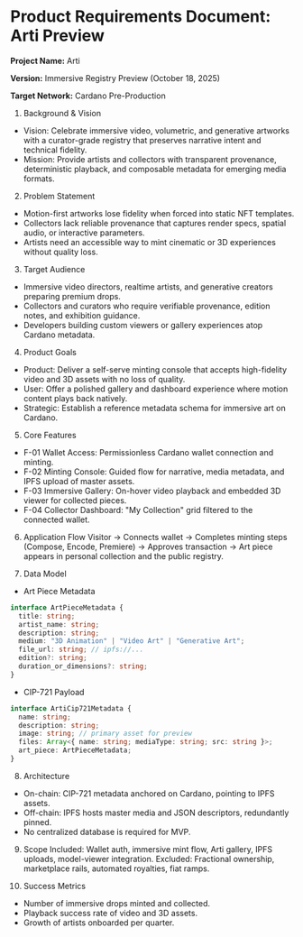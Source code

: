 ﻿# Product Requirements Document: Arti Preview

**Project Name:** Arti

**Version:** Immersive Registry Preview (October 18, 2025)

**Target Network:** Cardano Pre-Production

1. Background & Vision
- Vision: Celebrate immersive video, volumetric, and generative artworks with a curator-grade registry that preserves narrative intent and technical fidelity.
- Mission: Provide artists and collectors with transparent provenance, deterministic playback, and composable metadata for emerging media formats.

2. Problem Statement
- Motion-first artworks lose fidelity when forced into static NFT templates.
- Collectors lack reliable provenance that captures render specs, spatial audio, or interactive parameters.
- Artists need an accessible way to mint cinematic or 3D experiences without quality loss.

3. Target Audience
- Immersive video directors, realtime artists, and generative creators preparing premium drops.
- Collectors and curators who require verifiable provenance, edition notes, and exhibition guidance.
- Developers building custom viewers or gallery experiences atop Cardano metadata.

4. Product Goals
- Product: Deliver a self-serve minting console that accepts high-fidelity video and 3D assets with no loss of quality.
- User: Offer a polished gallery and dashboard experience where motion content plays back natively.
- Strategic: Establish a reference metadata schema for immersive art on Cardano.

5. Core Features
- F-01 Wallet Access: Permissionless Cardano wallet connection and minting.
- F-02 Minting Console: Guided flow for narrative, media metadata, and IPFS upload of master assets.
- F-03 Immersive Gallery: On-hover video playback and embedded 3D viewer for collected pieces.
- F-04 Collector Dashboard: "My Collection" grid filtered to the connected wallet.

6. Application Flow
Visitor -> Connects wallet -> Completes minting steps (Compose, Encode, Premiere) -> Approves transaction -> Art piece appears in personal collection and the public registry.

7. Data Model
- Art Piece Metadata
```ts
interface ArtPieceMetadata {
  title: string;
  artist_name: string;
  description: string;
  medium: "3D Animation" | "Video Art" | "Generative Art";
  file_url: string; // ipfs://...
  edition?: string;
  duration_or_dimensions?: string;
}
```
- CIP-721 Payload
```ts
interface ArtiCip721Metadata {
  name: string;
  description: string;
  image: string; // primary asset for preview
  files: Array<{ name: string; mediaType: string; src: string }>;
  art_piece: ArtPieceMetadata;
}
```

8. Architecture
- On-chain: CIP-721 metadata anchored on Cardano, pointing to IPFS assets.
- Off-chain: IPFS hosts master media and JSON descriptors, redundantly pinned.
- No centralized database is required for MVP.

9. Scope
Included: Wallet auth, immersive mint flow, Arti gallery, IPFS uploads, model-viewer integration.
Excluded: Fractional ownership, marketplace rails, automated royalties, fiat ramps.

10. Success Metrics
- Number of immersive drops minted and collected.
- Playback success rate of video and 3D assets.
- Growth of artists onboarded per quarter.